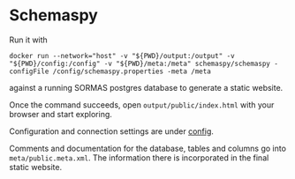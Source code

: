 # Schemaspy

Run it with 
```
docker run --network="host" -v "${PWD}/output:/output" -v "${PWD}/config:/config" -v "${PWD}/meta:/meta" schemaspy/schemaspy -configFile /config/schemaspy.properties -meta /meta
```
against a running SORMAS postgres database to generate a static website.

Once the command succeeds, open `output/public/index.html` with your browser and start exploring.

Configuration and connection settings are under [config](./config/).

Comments and documentation for the database, tables and columns go into `meta/public.meta.xml`. The information there is
incorporated in the final static website.
